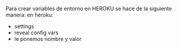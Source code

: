 Para crear variables de entorno en HEROKU se hace de la siguiente manera:
en heroku:
+ settings
+ reveal config vars
+ le ponemos nombre y valor
